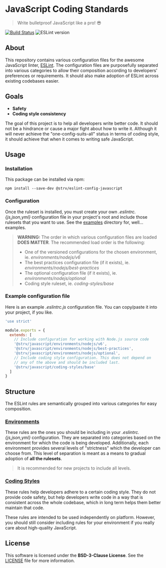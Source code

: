 # JavaScript Coding Standards

> Write bulletproof JavaScript like a pro! 😎

[![Build Status][travis-badge]][travis-url]
![ESLint version][eslint-version]


## About

This repository contains various configuration files for the awesome JavaScript linter, [ESLint][eslint-url]. The configuration files are purposefully separated into various categories to allow their composition according to developers' preferences or requirements. It should also make adoption of ESLint across existing codebases easier.

## Goals

- **Safety**
- **Coding style consistency**

The goal of this project is to help all developers write better code. It should not be a hindrance or cause a major fight about how to write it. Although it will never achieve the "one-config-suits-all" status in terms of coding style, it should achieve that when it comes to writing safe JavaScript.

## Usage

### Installation

This package can be installed via npm:

`npm install --save-dev @strv/eslint-config-javascript`

### Configuration

Once the ruleset is installed, you must create your own *.eslintrc.{js,json,yml}* configuration file in your project's root and include those rulesets that you want to use. See the [examples](examples) directory for, well... examples.

> **WARNING:** The order in which various configuration files are loaded **DOES MATTER**. The recommended load order is the following:
>
> - One of the versioned configurations for the chosen environment, ie. *environments/nodejs/v6*
> - The best practices configuration file (if it exists), ie. *environments/nodejs/best-practices*
> - The optional configuration file (if it exists), ie. *environments/nodejs/optional*
> - Coding style ruleset, ie. *coding-styles/base*

### Example configuration file

Here is an example *.eslintrc.js* configuration file. You can copy/paste it into your project, if you like.

```js
'use strict'

module.exports = {
  extends: [
    // Include configuration for working with Node.js source code
    '@strv/javascript/environments/nodejs/v6',
    '@strv/javascript/environments/nodejs/best-practices',
    '@strv/javascript/environments/nodejs/optional',
    // Include coding style configuration. This does not depend on
    // any of the above and should be included last.
    '@strv/javascript/coding-styles/base'
  ]
}
```

## Structure

The ESLint rules are semantically grouped into various categories for easy composition.

### [Environments](environments)

These rules are the ones you should be including in your *.eslintrc.{js,json,yml}* configuration. They are separated into categories based on the environment for which the code is being developed. Additionally, each environment provides several levels of "strictness" which the developer can choose from. This level of separation is meant as a means to gradual adoption of **all the rulesets**.

> It is recommended for new projects to include all levels.

### [Coding Styles](coding-styles)

These rules help developers adhere to a certain coding style. They do not provide code safety, but help developers write code in a way that is consistent across the whole codebase, which in long term helps them better maintain that code.

These rules are intended to be used independently on platform. However, you should still consider including rules for your environment if you really care about high-quality JavaScript.

## License

This software is licensed under the **BSD-3-Clause License**. See the [LICENSE](LICENSE) file for more information.


[eslint-url]: http://eslint.org
[travis-badge]: https://travis-ci.org/strvcom/js-coding-standards.svg
[travis-url]: https://travis-ci.org/strvcom/js-coding-standards
[eslint-version]: https://img.shields.io/badge/ESLint->=3.2.0-brightgreen.svg
